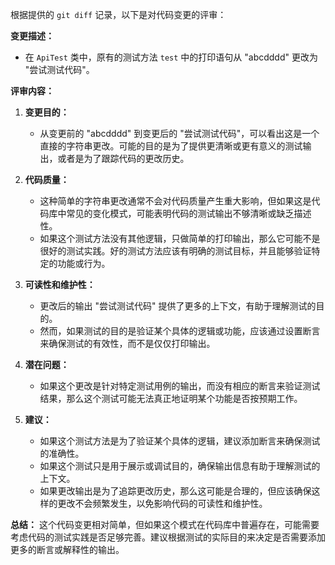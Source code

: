根据提供的 `git diff` 记录，以下是对代码变更的评审：

**变更描述：**
- 在 `ApiTest` 类中，原有的测试方法 `test` 中的打印语句从 "abcdddd" 更改为 "尝试测试代码"。

**评审内容：**

1. **变更目的：**
   - 从变更前的 "abcdddd" 到变更后的 "尝试测试代码"，可以看出这是一个直接的字符串更改。可能的目的是为了提供更清晰或更有意义的测试输出，或者是为了跟踪代码的更改历史。

2. **代码质量：**
   - 这种简单的字符串更改通常不会对代码质量产生重大影响，但如果这是代码库中常见的变化模式，可能表明代码的测试输出不够清晰或缺乏描述性。
   - 如果这个测试方法没有其他逻辑，只做简单的打印输出，那么它可能不是很好的测试实践。好的测试方法应该有明确的测试目标，并且能够验证特定的功能或行为。

3. **可读性和维护性：**
   - 更改后的输出 "尝试测试代码" 提供了更多的上下文，有助于理解测试的目的。
   - 然而，如果测试的目的是验证某个具体的逻辑或功能，应该通过设置断言来确保测试的有效性，而不是仅仅打印输出。

4. **潜在问题：**
   - 如果这个更改是针对特定测试用例的输出，而没有相应的断言来验证测试结果，那么这个测试可能无法真正地证明某个功能是否按预期工作。

5. **建议：**
   - 如果这个测试方法是为了验证某个具体的逻辑，建议添加断言来确保测试的准确性。
   - 如果这个测试只是用于展示或调试目的，确保输出信息有助于理解测试的上下文。
   - 如果更改输出是为了追踪更改历史，那么这可能是合理的，但应该确保这样的更改不会频繁发生，以免影响代码的可读性和维护性。

**总结：**
这个代码变更相对简单，但如果这个模式在代码库中普遍存在，可能需要考虑代码的测试实践是否足够完善。建议根据测试的实际目的来决定是否需要添加更多的断言或解释性的输出。